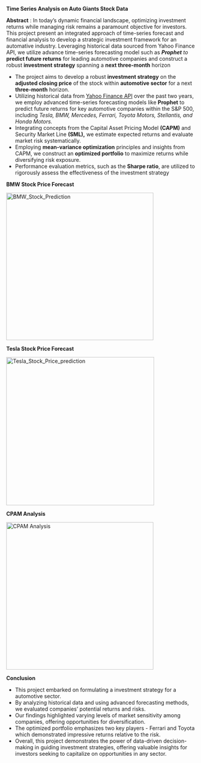 **Time Series Analysis on Auto Giants Stock Data**

**Abstract** : In today’s dynamic financial landscape, optimizing investment returns while managing risk remains a paramount objective for investors. This project present an integrated approach of time-series forecast and financial analysis to develop a strategic investment framework for an automative industry. Leveraging historical data sourced from Yahoo Finance API, we utilize advance time-series forecasting model such as **_Prophet_** _to_ **predict future returns** for leading automotive companies and construct a robust **investment strategy** spanning a **next three-month** horizon

- The project aims to develop a robust **investment strategy** on the **adjusted closing price** of the stock within **automotive sector** for a next **three-month** horizon.
- Utilizing historical data from [Yahoo Finance API](https://finance.yahoo.com/) over the past two years, we employ advanced time-series forecasting models like **Prophet** to predict future returns for key automotive companies within the S&P 500, including _Tesla, BMW, Mercedes, Ferrari, Toyota Motors, Stellantis, and Honda Motors._
- Integrating concepts from the Capital Asset Pricing Model **(CAPM)** and Security Market Line **(SML),** we estimate expected returns and evaluate market risk systematically.
- Employing **mean-variance optimization** principles and insights from CAPM, we construct an **optimized portfolio** to maximize returns while diversifying risk exposure.
- Performance evaluation metrics, such as the **Sharpe ratio**, are utilized to rigorously assess the effectiveness of the investment strategy

**BMW Stock Price Forecast**

<img width="392" alt="BMW_Stock_Prediction" src="https://github.com/nikhithareddy7446/Three-Month-Startergy-to-Optimize-Returns-for-Top-AutoGiants/assets/142128157/17ff9987-8e96-48f0-aa5d-750a6a5dfb71">

**Tesla Stock Price Forecast**

<img width="394" alt="Tesla_Stock_Price_prediction" src="https://github.com/nikhithareddy7446/Three-Month-Startergy-to-Optimize-Returns-for-Top-AutoGiants/assets/142128157/c311ae67-bc32-4406-ab05-32d9b2452a20">

**CPAM Analysis**

<img width="392" alt="CPAM Analysis" src="https://github.com/nikhithareddy7446/Three-Month-Startergy-to-Optimize-Returns-for-Top-AutoGiants/assets/142128157/053befec-171d-4f55-ad9a-7173fb1ee420">



**Conclusion**

- This project embarked on formulating a investment strategy for a automotive sector.
- By analyzing historical data and using advanced forecasting methods, we evaluated companies’ potential returns and risks.
- Our findings highlighted varying levels of market sensitivity among companies, offering opportunities for diversification.
- The optimized portfolio emphasizes two key players - Ferrari and Toyota which demonstrated impressive returns relative to the risk.
- Overall, this project demonstrates the power of data-driven decision-making in guiding investment strategies, offering valuable insights for investors seeking to capitalize on opportunities in any sector.
